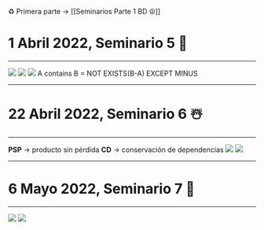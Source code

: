 ♻️ Primera parte -> [[Seminarios Parte 1 BD ☮️]]
# 1 Abril 2022, Seminario 5 🎏
---
![](img/Seminario%205.png)
![](img/Seminario%205,1.png)
![](img/Seminario%205,2.png)
A contains B = NOT EXISTS(B-A) EXCEPT MINUS

---
# 22 Abril 2022, Seminario 6 ☃️
---
**PSP** -> producto sin pérdida
**CD** -> conservación de dependencias
![](img/sem%206.png)
![](img/sem%206%202.png)

---
# 6 Mayo 2022, Seminario 7 🍪
---
![](img/sem7.png)
![](img/sem%207%202.png)